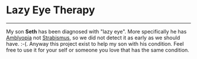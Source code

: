 # Lazy Eye Therapy
---
My son **Seth** has been diagnosed with "lazy eye". More specifically he has [Amblyopia](http://en.wikipedia.org/wiki/Amblyopia) not [Strabismus](http://en.wikipedia.org/wiki/strabismus), so we did not detect it as early as we should have. :-(. Anyway this project exist to help my son with his condition. Feel free to use it for your self or someone you love that has the same condition.
